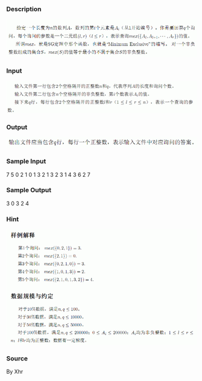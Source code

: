 
### Description
![](/JudgeOnline/upload/201401/1.jpg)
### Input
![](/JudgeOnline/upload/201401/2.jpg)
### Output
![](/JudgeOnline/upload/201401/3.jpg)
### Sample Input
7 5
0 2 1 0 1 3 2
1 3
2 3
1 4
3 6
2 7

### Sample Output
3
0
3
2
4

### Hint
![](/JudgeOnline/upload/201401/6.jpg)
### Source
By Xhr